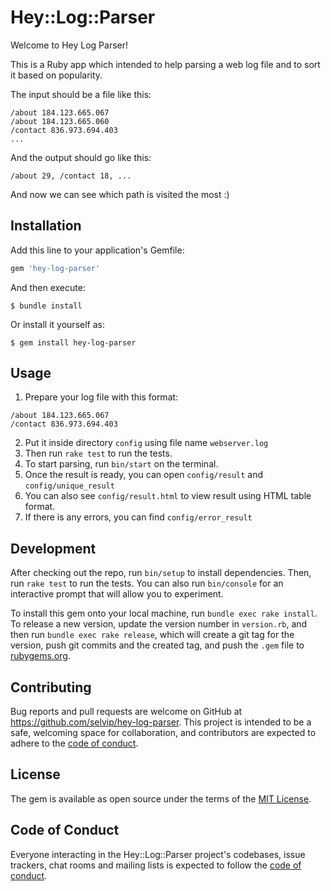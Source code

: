 # Hey::Log::Parser

Welcome to Hey Log Parser!

This is a Ruby app which intended to help parsing a web log file and to sort it based on popularity.

The input should be a file like this:
```
/about 184.123.665.067
/about 184.123.665.060
/contact 836.973.694.403
...
```

And the output should go like this:
```
/about 29, /contact 18, ...
```

And now we can see which path is visited the most :)

## Installation

Add this line to your application's Gemfile:

```ruby
gem 'hey-log-parser'
```

And then execute:

    $ bundle install

Or install it yourself as:

    $ gem install hey-log-parser

## Usage

1. Prepare your log file with this format:
```
/about 184.123.665.067
/contact 836.973.694.403
```
2. Put it inside directory `config` using file name `webserver.log`
3. Then run `rake test` to run the tests.
4. To start parsing, run `bin/start` on the terminal.
5. Once the result is ready, you can open `config/result` and `config/unique_result`
6. You can also see `config/result.html` to view result using HTML table format.
7. If there is any errors, you can find `config/error_result` 

## Development

After checking out the repo, run `bin/setup` to install dependencies. Then, run `rake test` to run the tests. You can also run `bin/console` for an interactive prompt that will allow you to experiment.

To install this gem onto your local machine, run `bundle exec rake install`. To release a new version, update the version number in `version.rb`, and then run `bundle exec rake release`, which will create a git tag for the version, push git commits and the created tag, and push the `.gem` file to [rubygems.org](https://rubygems.org).

## Contributing

Bug reports and pull requests are welcome on GitHub at https://github.com/selvip/hey-log-parser. This project is intended to be a safe, welcoming space for collaboration, and contributors are expected to adhere to the [code of conduct](https://github.com/selvip/hey-log-parser/blob/master/CODE_OF_CONDUCT.md).

## License

The gem is available as open source under the terms of the [MIT License](https://opensource.org/licenses/MIT).

## Code of Conduct

Everyone interacting in the Hey::Log::Parser project's codebases, issue trackers, chat rooms and mailing lists is expected to follow the [code of conduct](https://github.com/selvip/hey-log-parser/blob/master/CODE_OF_CONDUCT.md).
